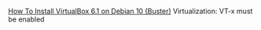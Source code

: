 [How To Install VirtualBox 6.1 on Debian 10 (Buster)](https://tecadmin.net/install-virtualbox-on-debian-10-buster/)
Virtualization: VT-x must be enabled
